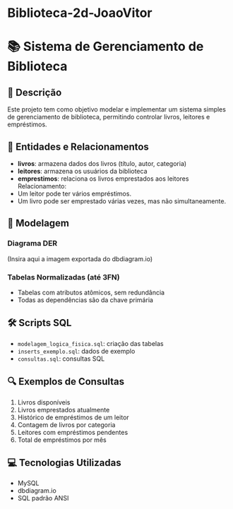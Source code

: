 # Biblioteca-2d-JoaoVitor
# 📚 Sistema de Gerenciamento de Biblioteca

## 🎯 Descrição
Este projeto tem como objetivo modelar e implementar um sistema simples de gerenciamento de biblioteca, permitindo controlar livros, leitores e empréstimos.
## 🧩 Entidades e Relacionamentos

- **livros**: armazena dados dos livros (título, autor, categoria)
- **leitores**: armazena os usuários da biblioteca
- **emprestimos**: relaciona os livros emprestados aos leitores
Relacionamento:
- Um leitor pode ter vários empréstimos.
- Um livro pode ser emprestado várias vezes, mas não simultaneamente.

## 🧱 Modelagem

### Diagrama DER
(Insira aqui a imagem exportada do dbdiagram.io)

### Tabelas Normalizadas (até 3FN)
- Tabelas com atributos atômicos, sem redundância
- Todas as dependências são da chave primária
## 🛠️ Scripts SQL
- `modelagem_logica_fisica.sql`: criação das tabelas
- `inserts_exemplo.sql`: dados de exemplo
- `consultas.sql`: consultas SQL
## 🔍 Exemplos de Consultas
1. Livros disponíveis
2. Livros emprestados atualmente
3. Histórico de empréstimos de um leitor
4. Contagem de livros por categoria
5. Leitores com empréstimos pendentes
6. Total de empréstimos por mês
## 💻 Tecnologias Utilizadas
- MySQL
- dbdiagram.io
- SQL padrão ANSI
